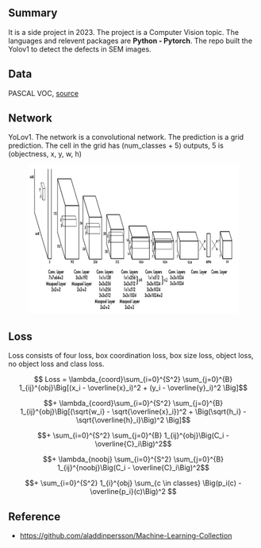 ## Summary
It is a side project in 2023. The project is a Computer Vision topic. The languages and relevent packages are **Python - Pytorch**. The repo built the Yolov1 to detect the defects in SEM images. 
## Data
PASCAL VOC, [source](http://host.robots.ox.ac.uk/pascal/VOC/)
## Network
YoLov1. The network is a convolutional network. The prediction is a grid prediction. The cell in the grid has (num_classes + 5) outputs, 5 is (objectness, x, y, w, h)
<figure>

  <img 
  src="yolov1_structure.png" 
  alt="Results of sklearn models" 
  width="700" height="300">
</figure>

## Loss
Loss consists of four loss, box coordination loss, box size loss, object loss, no object loss and class loss. 

$$ Loss = \lambda_{coord}\sum_{i=0}^{S^2} \sum_{j=0}^{B} 1_{ij}^{obj}\Big[(x_i - \overline{x}_i)^2 + (y_i - \overline{y}_i)^2 \Big]$$

$$+ \lambda_{coord}\sum_{i=0}^{S^2} \sum_{j=0}^{B} 1_{ij}^{obj}\Big[(\sqrt{w_i} - \sqrt{\overline{x}_i})^2 + \Big(\sqrt{h_i} - \sqrt{\overline{h}_i}\Big)^2 \Big]$$

$$+ \sum_{i=0}^{S^2} \sum_{j=0}^{B} 1_{ij}^{obj}\Big(C_i - \overline{C}_i\Big)^2$$ 

$$+ \lambda_{noobj} \sum_{i=0}^{S^2} \sum_{j=0}^{B} 1_{ij}^{noobj}\Big(C_i - \overline{C}_i\Big)^2$$ 

$$+ \sum_{i=0}^{S^2} 1_{i}^{obj} \sum_{c \in classes} \Big(p_i(c) - \overline{p_i}(c)\Big)^2 $$

## Reference
* https://github.com/aladdinpersson/Machine-Learning-Collection

